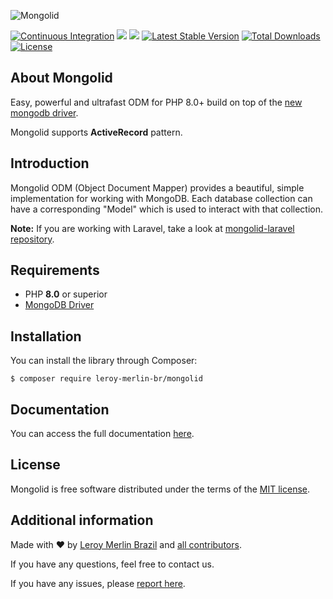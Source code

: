 ![Mongolid](https://user-images.githubusercontent.com/1991286/28967747-fe5c258a-78f2-11e7-91c7-8850ffb32004.png)

<p align="center">

[![Continuous Integration](https://github.com/leroy-merlin-br/mongolid/actions/workflows/continuous-integration.yml/badge.svg)](https://github.com/leroy-merlin-br/mongolid/actions/workflows/continuous-integration.yml)
<a href="https://www.codacy.com/gh/leroy-merlin-br/mongolid/dashboard?utm_source=github.com&amp;utm_medium=referral&amp;utm_content=leroy-merlin-br/mongolid&amp;utm_campaign=Badge_Grade"><img src="https://app.codacy.com/project/badge/Grade/bdda2d9ea3e94141946af9bad2da1a09"/></a>
<a href="https://www.codacy.com/gh/leroy-merlin-br/mongolid/dashboard?utm_source=github.com&amp;utm_medium=referral&amp;utm_content=leroy-merlin-br/mongolid&amp;utm_campaign=Badge_Coverage"><img src="https://app.codacy.com/project/badge/Coverage/bdda2d9ea3e94141946af9bad2da1a09"/></a>
<a href="https://packagist.org/packages/leroy-merlin-br/mongolid"><img src="https://poser.pugx.org/leroy-merlin-br/mongolid/v/stable" alt="Latest Stable Version"></a>
<a href="https://packagist.org/packages/leroy-merlin-br/mongolid"><img src="https://poser.pugx.org/leroy-merlin-br/mongolid/downloads" alt="Total Downloads"></a>
<a href="https://packagist.org/packages/leroy-merlin-br/mongolid"><img src="https://poser.pugx.org/leroy-merlin-br/mongolid/license" alt="License"></a>
</p>

## About Mongolid
Easy, powerful and ultrafast ODM for PHP 8.0+ build on top of the [new mongodb driver](https://docs.mongodb.org/ecosystem/drivers/php/).

Mongolid supports **ActiveRecord** pattern.

## Introduction
Mongolid ODM (Object Document Mapper) provides a beautiful, simple implementation for working with MongoDB. Each database collection can have a corresponding "Model" which is used to interact with that collection.

**Note:** If you are working with Laravel, take a look at [mongolid-laravel repository](https://github.com/leroy-merlin-br/mongolid-laravel).

## Requirements
- PHP **8.0** or superior
- [MongoDB Driver](http://php.net/manual/en/set.mongodb.php)

## Installation
You can install the library through Composer:

```
$ composer require leroy-merlin-br/mongolid
```

## Documentation
You can access the full documentation [here](http://leroy-merlin-br.github.io/mongolid).

## License
Mongolid is free software distributed under the terms of the [MIT license](LICENSE).

## Additional information
Made with ❤ by [Leroy Merlin Brazil](https://github.com/leroy-merlin-br) and [all contributors](https://github.com/leroy-merlin-br/mongolid/graphs/contributors).

If you have any questions, feel free to contact us.

If you have any issues, please [report here](https://github.com/leroy-merlin-br/mongolid/issues).
